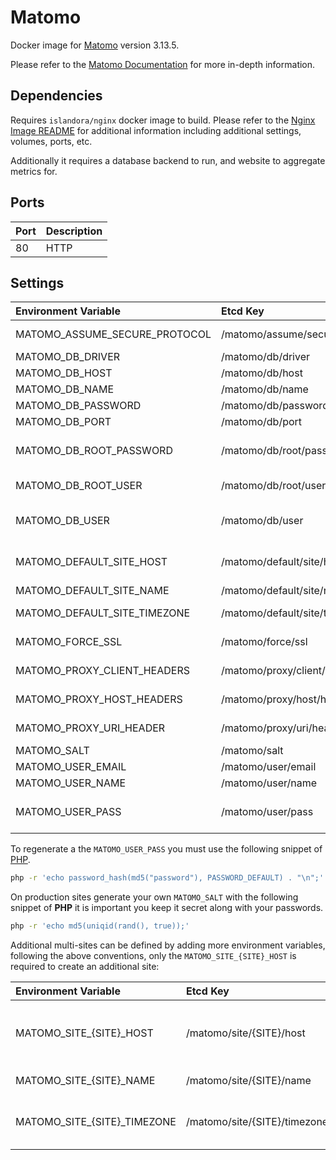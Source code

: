 # Matomo

Docker image for [Matomo] version 3.13.5.

Please refer to the [Matomo Documentation] for more in-depth information.

## Dependencies

Requires `islandora/nginx` docker image to build. Please refer to the
[Nginx Image README](../nginx/README.md) for additional information including
additional settings, volumes, ports, etc.

Additionally it requires a database backend to run, and  website to aggregate
metrics for.

## Ports

| Port | Description |
| :--- | :---------- |
| 80   | HTTP        |

## Settings

| Environment Variable          | Etcd Key                       | Default                                                      | Description                                                   |
| :---------------------------- | :----------------------------- | :----------------------------------------------------------- | :------------------------------------------------------------ |
| MATOMO_ASSUME_SECURE_PROTOCOL | /matomo/assume/secure/protocol |                                                              | <https://matomo.org/faq/how-to-install/faq_98/>               |
| MATOMO_DB_DRIVER              | /matomo/db/driver              | pdo_mysql                                                    | The database driver to use                                    |
| MATOMO_DB_HOST                | /matomo/db/host                | database                                                     | The database host                                             |
| MATOMO_DB_NAME                | /matomo/db/name                | matomo                                                       | The database name                                             |
| MATOMO_DB_PASSWORD            | /matomo/db/password            | password                                                     | The database user password                                    |
| MATOMO_DB_PORT                | /matomo/db/port                | 3306                                                         | The database port                                             |
| MATOMO_DB_ROOT_PASSWORD       | /matomo/db/root/password       | password                                                     | The root user password (used to create the database / user)   |
| MATOMO_DB_ROOT_USER           | /matomo/db/root/user           | root                                                         | The root user (used to create the database / user)            |
| MATOMO_DB_USER                | /matomo/db/user                | matomo                                                       | The user to create / use when interacting with the database   |
| MATOMO_DEFAULT_SITE_HOST      | /matomo/default/site/host      | islandora.isle-dc.localhost                                  | The URL of the default site for which to gather metrics for   |
| MATOMO_DEFAULT_SITE_NAME      | /matomo/default/site/name      | Islandora                                                    | The name of the default site                                  |
| MATOMO_DEFAULT_SITE_TIMEZONE  | /matomo/default/site/timezone  | America/Halifax                                              | The timezone where the default site is hosted                 |
| MATOMO_FORCE_SSL              | /matomo/force/ssl              | 1                                                            | <https://matomo.org/faq/how-to/faq_91/>                       |
| MATOMO_PROXY_CLIENT_HEADERS   | /matomo/proxy/client/headers   | HTTP_X_FORWARDED_FOR                                         | <https://matomo.org/faq/how-to-install/faq_98/>               |
| MATOMO_PROXY_HOST_HEADERS     | /matomo/proxy/host/headers     | HTTP_X_FORWARDED_HOST                                        | <https://matomo.org/faq/how-to-install/faq_98/>               |
| MATOMO_PROXY_URI_HEADER       | /matomo/proxy/uri/header       | 1                                                            | <https://matomo.org/faq/how-to-install/faq_98/>               |
| MATOMO_SALT                   | /matomo/salt                   | 5a472390550bd59e4428a41aa472137b                             | Used to generate hashes.                                      |
| MATOMO_USER_EMAIL             | /matomo/user/email             | admin@example.org                                            | The site administrator email                                  |
| MATOMO_USER_NAME              | /matomo/user/name              | admin                                                        | The site administrator user                                   |
| MATOMO_USER_PASS              | /matomo/user/pass              | $2y$10$S38e7HPM9LI3aOIvcnRsfuMCm4ipNP572QsvbCK60upoHVJ61hMrS | The site administrator's password (See how to generate below) |

To regenerate a the `MATOMO_USER_PASS` you must use the following snippet of
[PHP](https://matomo.org/faq/how-to/faq_191/).

```bash
php -r 'echo password_hash(md5("password"), PASSWORD_DEFAULT) . "\n";'
```

On production sites generate your own `MATOMO_SALT` with the following snippet
of **PHP** it is important you keep it secret along with your passwords.

```bash
php -r 'echo md5(uniqid(rand(), true));'
```

Additional multi-sites can be defined by adding more environment variables,
following the above conventions, only the `MATOMO_SITE_{SITE}_HOST` is required
to create an additional site:

| Environment Variable        | Etcd Key                     | Default         | Description                                         |
| :-------------------------- | :--------------------------- | :-------------- | :-------------------------------------------------- |
| MATOMO_SITE_{SITE}_HOST     | /matomo/site/{SITE}/host     |                 | The URL of the site for which to gather metrics for |
| MATOMO_SITE_{SITE}_NAME     | /matomo/site/{SITE}/name     | {SITE}          | The name of the site                                |
| MATOMO_SITE_{SITE}_TIMEZONE | /matomo/site/{SITE}/timezone | America/Halifax | The timezone the site is hosted in                  |

[Matomo]: https://matomo.org/
[Matomo Documentation]: https://matomo.org/docs/
